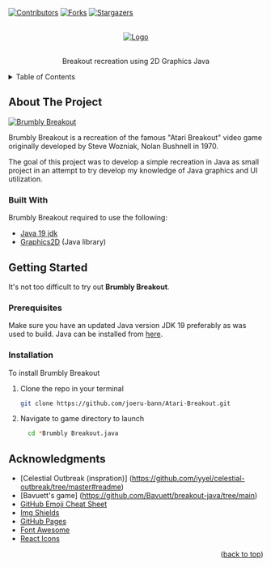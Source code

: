<div id="top"></div>


[![Contributors][contributors-shield]][contributors-url]
[![Forks][forks-shield]][forks-url]
[![Stargazers][stars-shield]][stars-url]

<!-- PROJECT LOGO -->
<br />
<div align="center">
  <a href="https://github.com/joeru-bann/Atari-Breakout">
    <img src="images/brumblybreakout-logo.heif" alt="Logo">
  </a>

  <!-- <h3 align="center">Title</h3> -->

  <p align="center">
    <br />
    Breakout recreation using 2D Graphics Java
    <br />
    <!--
    <a href="https://github.com/othneildrew/Best-README-Template"><strong>Explore the docs »</strong></a>
    <br />
    <br />
    <a href="https://github.com/othneildrew/Best-README-Template">View Demo</a>
    ·
    <a href="https://github.com/othneildrew/Best-README-Template/issues">Report Bug</a>
    ·
    <a href="https://github.com/othneildrew/Best-README-Template/issues">Request Feature</a>
    -->
  </p>
</div>


<!-- TABLE OF CONTENTS -->
<details>
  <summary>Table of Contents</summary>
  <ol>
    <li>
      <a href="#about-the-project">About Brumbly Breakout</a>
      <ul>
        <li><a href="#built-with">Built With</a></li>
      </ul>
    </li>
    <li>
      <a href="#getting-started">Getting Started</a>
      <ul>
        <li><a href="#prerequisites">Prerequisites</a></li>
        <li><a href="#installation">Installation</a></li>
      </ul>
    </li>
    <li><a href="#usage">Usage</a></li>
    <li><a href="#contributing">Contributing</a></li>
    <li><a href="#contact">Contact</a></li>
    <li><a href="#acknowledgments">Acknowledgments</a></li>
  </ol>
</details>


<!-- ABOUT THE PROJECT -->
## About The Project

[![Brumbly Breakout][product-screenshot]]([https://github.com/joeru-bann/Atari-Breakout])

Brumbly Breakout is a recreation of the famous "Atari Breakout" video game originally developed by Steve Wozniak, Nolan Bushnell in 1970. 

The goal of this project was to develop a simple recreation in Java as small project in an attempt to try develop my knowledge of Java graphics and UI utilization.

<p align="right"></p>

### Built With

Brumbly Breakout required to use the following:

* [Java 19 jdk ]([https://java.com/en/](https://www.oracle.com/java/technologies/javase/jdk19-archive-downloads.html))
* [Graphics2D](https://docs.oracle.com/javase/7/docs/api/java/awt/Graphics2D.html/) (Java library)

<p align="right"></p>



<!-- GETTING STARTED -->
## Getting Started

It's not too difficult to try out **Brumbly Breakout**.

### Prerequisites

Make sure you have an updated Java version JDK 19 preferably as was used to build. Java can be installed from [here](https://java.com/en/).


### Installation

To install Brumbly Breakout

1. Clone the repo in your terminal
   ```sh
   git clone https://github.com/joeru-bann/Atari-Breakout.git
   ```
2. Navigate to game directory to launch
   ```sh
     cd *Brumbly Breakout.java
   ```

<p align="right"></p>



<!-- ACKNOWLEDGMENTS -->
## Acknowledgments
* [Celestial Outbreak (inspration)] (https://github.com/iyyel/celestial-outbreak/tree/master#readme)
* [Bavuett's game] (https://github.com/Bavuett/breakout-java/tree/main)
* [GitHub Emoji Cheat Sheet](https://www.webpagefx.com/tools/emoji-cheat-sheet)
* [Img Shields](https://shields.io)
* [GitHub Pages](https://pages.github.com)
* [Font Awesome](https://fontawesome.com)
* [React Icons](https://react-icons.github.io/react-icons/search)

<p align="right">(<a href="#top">back to top</a>)</p>


<!-- MARKDOWN LINKS & IMAGES -->
<!-- https://www.markdownguide.org/basic-syntax/#reference-style-links -->
[contributors-shield]: https://img.shields.io/github/contributors/joeru-bann/Atari-Breakout.svg?style=for-the-badge
[contributors-url]: https://github.com/joeru-bann/Atari-Breakout/graphs/contributors
[forks-shield]: https://img.shields.io/github/forks/joeru-bann/Atari-Breakout.svg?style=for-the-badge
[forks-url]: https://github.com/joeru-bann/Atari-Breakout/network/members
[stars-shield]: https://img.shields.io/github/stars/joeru-bann/Atari-Breakout.svg?style=for-the-badge
[stars-url]: https://github.com/joeru-bann/Atari-Breakout/stargazers
[product-screenshot]: images/main_menu.png
